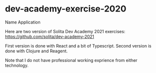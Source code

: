 # dev-academy-exercise-2020
Name Application

Here are two version of Solita Dev Academy 2021 exercises:
https://github.com/solita/dev-academy-2021

First version is done with React and a bit of Typescript. 
Second version is done with Clojure and Reagent.

Note that I do not have professional working exprience from either technology.

